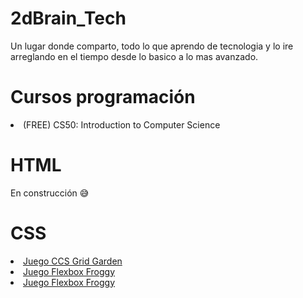 # 2dBrain_Tech
Un lugar donde comparto, todo lo que aprendo de tecnologia y lo ire arreglando en el tiempo desde lo basico a lo mas avanzado.

<h1>Cursos programación</h1>
<li><a https://pll.harvard.edu/course/cs50-introduction-computer-science?delta=0">(FREE) CS50: Introduction to Computer Science</a></li>

<h1>HTML</h1>
En construcción 😅

<h1>CSS</h1>
<li><a href="https://cssgridgarden.com/">Juego CCS Grid Garden</a></li>
<li><a href="https://flexboxfroggy.com/#es">Juego Flexbox Froggy</a></li>
<li><a href="http://www.flexboxdefense.com/">Juego Flexbox Froggy</a></li>
